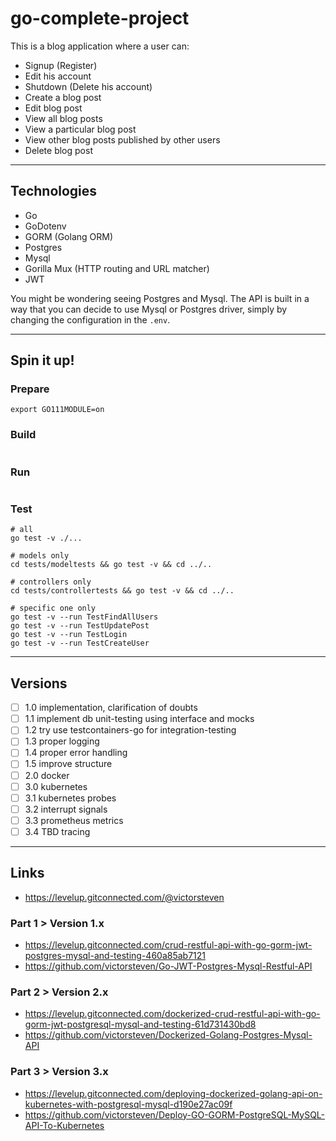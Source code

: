 
# go-complete-project

This is a blog application where a user can:
* Signup (Register)
* Edit his account
* Shutdown (Delete his account)
* Create a blog post
* Edit blog post
* View all blog posts
* View a particular blog post
* View other blog posts published by other users
* Delete blog post

---

## Technologies

* Go
* GoDotenv
* GORM (Golang ORM)
* Postgres
* Mysql
* Gorilla Mux (HTTP routing and URL matcher)
* JWT

You might be wondering seeing Postgres and Mysql. The API is built in a way that you can decide to use Mysql or Postgres driver, simply by changing the configuration in the `.env`.

---

## Spin it up!

### Prepare
```
export GO111MODULE=on
```

### Build
```
```

### Run
```
```

### Test
```
# all
go test -v ./...

# models only
cd tests/modeltests && go test -v && cd ../..

# controllers only
cd tests/controllertests && go test -v && cd ../..

# specific one only
go test -v --run TestFindAllUsers
go test -v --run TestUpdatePost
go test -v --run TestLogin
go test -v --run TestCreateUser
```

---

## Versions

- [ ] 1.0 implementation, clarification of doubts
- [ ] 1.1 implement db unit-testing using interface and mocks
- [ ] 1.2 try use testcontainers-go for integration-testing
- [ ] 1.3 proper logging
- [ ] 1.4 proper error handling
- [ ] 1.5 improve structure
- [ ] 2.0 docker
- [ ] 3.0 kubernetes
- [ ] 3.1 kubernetes probes
- [ ] 3.2 interrupt signals
- [ ] 3.3 prometheus metrics
- [ ] 3.4 TBD tracing

---

## Links

* https://levelup.gitconnected.com/@victorsteven

### Part 1 > Version 1.x
* https://levelup.gitconnected.com/crud-restful-api-with-go-gorm-jwt-postgres-mysql-and-testing-460a85ab7121
* https://github.com/victorsteven/Go-JWT-Postgres-Mysql-Restful-API

### Part 2 > Version 2.x
* https://levelup.gitconnected.com/dockerized-crud-restful-api-with-go-gorm-jwt-postgresql-mysql-and-testing-61d731430bd8
* https://github.com/victorsteven/Dockerized-Golang-Postgres-Mysql-API

### Part 3 > Version 3.x
* https://levelup.gitconnected.com/deploying-dockerized-golang-api-on-kubernetes-with-postgresql-mysql-d190e27ac09f
* https://github.com/victorsteven/Deploy-GO-GORM-PostgreSQL-MySQL-API-To-Kubernetes
